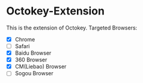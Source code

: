 # Octokey-Extension
This is the extension of Octokey.
Targeted Browsers:
- [x] Chrome
- [ ] Safari
- [x] Baidu Browser
- [x] 360 Browser
- [x] CM(Liebao) Browser
- [ ] Sogou Browser
